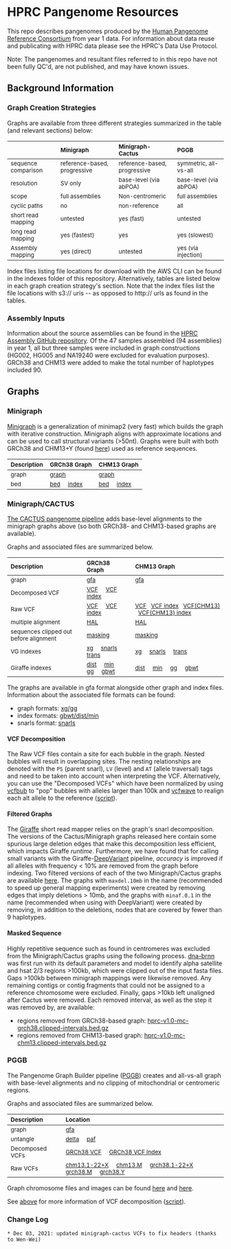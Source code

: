 # HPRC Pangenome Resources

This repo describes pangenomes produced by the [Human Pangenome Reference Consortium](https://humanpangenome.org/) from year 1 data. For information about data reuse and publicating with HPRC data please see the HPRC's Data Use Protocol.

Note: The pangenomes and resultant files referred to in this repo have not been fully QC'd, are not published, and may have known issues.

## Background Information
### Graph Creation Strategies

Graphs are available from three different strategies summarized in the table (and relevant sections) below:

| <sub>	</sub> | <sub>**Minigraph**</sub> | <sub>**Minigraph-Cactus**</sub> | <sub>**PGGB**</sub> |
| :-------- | :-------- | :------ | :------ |
| <sub> sequence comparison </sub> | <sub> reference-based, progressive </sub> | <sub> reference-based, progressive </sub> | <sub> symmetric, all-vs-all </sub> |
| <sub> resolution </sub> | <sub> SV only </sub> | <sub> base-level (via abPOA) </sub> | <sub> base-level (via abPOA) </sub> |
| <sub> scope </sub> | <sub> full assemblies </sub> | <sub> Non-centromeric </sub> | <sub> full assemblies </sub> |
| <sub> cyclic paths </sub> | <sub> no </sub> | <sub> non-reference </sub> | <sub> all </sub> |
| <sub> short read mapping </sub> | <sub> untested </sub> | <sub> yes (fast) </sub> | <sub> untested </sub> |
| <sub> long read mapping </sub> | <sub> yes (fastest) </sub> | <sub> yes </sub> | <sub> yes (slowest) </sub> |
| <sub> Assembly mapping </sub> | <sub> yes (direct) </sub> | <sub> untested </sub> | <sub> yes (via injection) </sub> |

Index files listing file locations for download with the AWS CLI can be found in the indexes folder of this repository. Alternatively, tables are listed below in each graph creation strategy's section. Note that the index files list the file locations with s3:// uris -- as opposed to http:// urls as found in the tables.

### Assembly Inputs

Information about the source assemblies can be found in the [HPRC Assembly GitHub repository](https://github.com/human-pangenomics/HPP_Year1_Assemblies). Of the 47 samples assembled (94 assemblies) in year 1, all but three samples were included in graph constructions (HG002, HG005 and NA19240 were excluded for evaluation purposes). GRCh38 and CHM13 were added to make the total number of haplotypes included 90.


## Graphs
### Minigraph

[Minigraph](https://github.com/lh3/minigraph) is a generalization of minimap2 (very fast) which builds the graph with iterative construction. Minigraph aligns with approximate locations and can be used to call structural variants (>50nt). Graphs were built with both GRCh38 and CHM13+Y (found [here](https://s3-us-west-2.amazonaws.com/human-pangenomics/pangenomes/freeze/freeze1/minigraph/CHM13v11Y.fa.gz)) used as reference sequences.

| <sub>**Description**</sub> | <sub>**GRCh38 Graph**</sub> | <sub>**CHM13 Graph**</sub> |
| :-------- | :------ | :------ |
| <sub> graph </sub> | <sub>[graph](https://s3-us-west-2.amazonaws.com/human-pangenomics/pangenomes/freeze/freeze1/minigraph/hprc-v1.0-minigraph-grch38.gfa.gz) </sub> | <sub>[graph](https://s3-us-west-2.amazonaws.com/human-pangenomics/pangenomes/freeze/freeze1/minigraph/hprc-v1.0-minigraph-chm13.gfa.gz) </sub> |
 <sub> bed </sub> | <sub>[bed](https://s3-us-west-2.amazonaws.com/human-pangenomics/pangenomes/freeze/freeze1/minigraph/hprc-v1.0-minigraph-grch38.bb.bed.gz) &nbsp; &nbsp; [index](https://s3-us-west-2.amazonaws.com/human-pangenomics/pangenomes/freeze/freeze1/minigraph/hprc-v1.0-minigraph-grch38.bb.bed.gz.tbi) </sub> | <sub>[bed](https://s3-us-west-2.amazonaws.com/human-pangenomics/pangenomes/freeze/freeze1/minigraph/hprc-v1.0-minigraph-chm13.bb.bed.gz) &nbsp; &nbsp; [index](https://s3-us-west-2.amazonaws.com/human-pangenomics/pangenomes/freeze/freeze1/minigraph/hprc-v1.0-minigraph-chm13.bb.bed.gz.tbi) </sub> |


### Minigraph/CACTUS

[The CACTUS pangenome pipeline](https://github.com/ComparativeGenomicsToolkit/cactus/blob/master/doc/pangenome.md) adds base-level alignments to the minigraph graphs above (so both GRCh38- and CHM13-based graphs are available). 

Graphs and associated files are summarized below. 

| <sub>**Description**</sub> | <sub>**GRCh38 Graph**</sub> | <sub>**CHM13 Graph**</sub> |
| :-------- | :------ | :------ |
| <sub> graph </sub> | <sub>[gfa](https://s3-us-west-2.amazonaws.com/human-pangenomics/pangenomes/freeze/freeze1/minigraph-cactus/hprc-v1.0-mc-grch38.gfa.gz)</sub> | <sub>[gfa](https://s3-us-west-2.amazonaws.com/human-pangenomics/pangenomes/freeze/freeze1/minigraph-cactus/hprc-v1.0-mc-chm13.gfa.gz)</sub> | 
| <sub> Decomposed VCF </sub> | <sub>[VCF](https://s3-us-west-2.amazonaws.com/human-pangenomics/pangenomes/freeze/freeze1/minigraph-cactus/hprc-v1.0-mc.grch38.vcfbub.a100k.wave.vcf.gz) &nbsp; &nbsp; [VCF index](https://s3-us-west-2.amazonaws.com/human-pangenomics/pangenomes/freeze/freeze1/minigraph-cactus/hprc-v1.0-mc-grch38.vcf.gz.tbi) </sub> | <sub>  </sub> |
| <sub> Raw VCF </sub> | <sub>[VCF](https://s3-us-west-2.amazonaws.com/human-pangenomics/pangenomes/freeze/freeze1/minigraph-cactus/hprc-v1.0-mc-grch38.vcf.gz) &nbsp; &nbsp; [VCF index](https://s3-us-west-2.amazonaws.com/human-pangenomics/pangenomes/freeze/freeze1/minigraph-cactus/hprc-v1.0-mc-grch38.vcf.gz.tbi) </sub> | <sub> [VCF](https://s3-us-west-2.amazonaws.com/human-pangenomics/pangenomes/freeze/freeze1/minigraph-cactus/hprc-v1.0-mc-chm13.grch38.vcf.gz) &nbsp; [VCF index](https://s3-us-west-2.amazonaws.com/human-pangenomics/pangenomes/freeze/freeze1/minigraph-cactus/hprc-v1.0-mc-chm13.grch38.vcf.gz.tbi) &nbsp; [VCF(CHM13)](https://s3-us-west-2.amazonaws.com/human-pangenomics/pangenomes/freeze/freeze1/minigraph-cactus/hprc-v1.0-mc-chm13.vcf.gz) &nbsp; [VCF(CHM13) index](https://s3-us-west-2.amazonaws.com/human-pangenomics/pangenomes/freeze/freeze1/minigraph-cactus/hprc-v1.0-mc-chm13.vcf.gz.tbi) </sub> | 
| <sub> multiple alignment </sub> | <sub>[HAL](https://s3-us-west-2.amazonaws.com/human-pangenomics/pangenomes/freeze/freeze1/minigraph-cactus/hprc-v1.0-mc-grch38.hal)</sub> | <sub>[HAL](https://s3-us-west-2.amazonaws.com/human-pangenomics/pangenomes/freeze/freeze1/minigraph-cactus/hprc-v1.0-mc-chm13.hal) </sub> | 
| <sub> sequences clipped out before alignment </sub> | <sub>[masking](https://s3-us-west-2.amazonaws.com/human-pangenomics/pangenomes/freeze/freeze1/minigraph-cactus/hprc-v1.0-mc-grch38.masking.tar.gz)</sub> | <sub>[masking](https://s3-us-west-2.amazonaws.com/human-pangenomics/pangenomes/freeze/freeze1/minigraph-cactus/hprc-v1.0-mc-chm13.masking.tar.gz)</sub> | 
| <sub> VG indexes </sub> | <sub>[xg](https://s3-us-west-2.amazonaws.com/human-pangenomics/pangenomes/freeze/freeze1/minigraph-cactus/hprc-v1.0-mc-grch38.xg) &nbsp; &nbsp; [snarls](https://s3-us-west-2.amazonaws.com/human-pangenomics/pangenomes/freeze/freeze1/minigraph-cactus/hprc-v1.0-mc-grch38.snarls) &nbsp; &nbsp; [trans](https://s3-us-west-2.amazonaws.com/human-pangenomics/pangenomes/freeze/freeze1/minigraph-cactus/hprc-v1.0-mc-grch38.trans.gz) </sub> | <sub>[xg](https://s3-us-west-2.amazonaws.com/human-pangenomics/pangenomes/freeze/freeze1/minigraph-cactus/hprc-v1.0-mc-chm13.xg) &nbsp; &nbsp; [snarls](https://s3-us-west-2.amazonaws.com/human-pangenomics/pangenomes/freeze/freeze1/minigraph-cactus/hprc-v1.0-mc-chm13.snarls) &nbsp; &nbsp; [trans](https://s3-us-west-2.amazonaws.com/human-pangenomics/pangenomes/freeze/freeze1/minigraph-cactus/hprc-v1.0-mc-chm13.trans.gz) </sub> |
| <sub> Giraffe indexes </sub> | <sub>[dist](https://s3-us-west-2.amazonaws.com/human-pangenomics/pangenomes/freeze/freeze1/minigraph-cactus/hprc-v1.0-mc-grch38.dist) &nbsp; &nbsp; [min](https://s3-us-west-2.amazonaws.com/human-pangenomics/pangenomes/freeze/freeze1/minigraph-cactus/hprc-v1.0-mc-grch38.min) &nbsp; &nbsp; [gg](https://s3-us-west-2.amazonaws.com/human-pangenomics/pangenomes/freeze/freeze1/minigraph-cactus/hprc-v1.0-mc-grch38.gg) &nbsp; &nbsp; [gbwt](https://s3-us-west-2.amazonaws.com/human-pangenomics/pangenomes/freeze/freeze1/minigraph-cactus/hprc-v1.0-mc-grch38.gbwt) </sub> | <sub>[dist](https://s3-us-west-2.amazonaws.com/human-pangenomics/pangenomes/freeze/freeze1/minigraph-cactus/hprc-v1.0-mc-chm13.dist) &nbsp; &nbsp; [min](https://s3-us-west-2.amazonaws.com/human-pangenomics/pangenomes/freeze/freeze1/minigraph-cactus/hprc-v1.0-mc-chm13.min) &nbsp; &nbsp; [gg](https://s3-us-west-2.amazonaws.com/human-pangenomics/pangenomes/freeze/freeze1/minigraph-cactus/hprc-v1.0-mc-chm13.gg) &nbsp; &nbsp; [gbwt](https://s3-us-west-2.amazonaws.com/human-pangenomics/pangenomes/freeze/freeze1/minigraph-cactus/hprc-v1.0-mc-chm13.gbwt) </sub> | 

The graphs are available in gfa format alongside other graph and index files. Information about the associated file formats can be found:
* graph formats: [xg/gg](https://github.com/vgteam/vg/wiki/Index-Types)
* index formats: [gbwt/dist/min](https://github.com/vgteam/vg/wiki/Index-Types)
* snarls format: [snarls](https://github.com/vgteam/vg/wiki/Index-Construction)

#### VCF Decomposition
The Raw VCF files contain a site for each bubble in the graph. Nested bubbles will result in overlapping sites. The nesting relationships are denoted with the `PS` (parent snarl), `LV` (level) and `AT` (allele traversal) tags and need to be taken into account when interpreting the VCF.  Alternatively, you can use the "Decomposed VCFs" which have been normalized by using [vcfbub](https://github.com/pangenome/vcfbub) to "pop" bubbles with alleles larger than 100k and [vcfwave](https://github.com/vcflib/vcflib/blob/master/doc/vcfwave.md) to realign each alt allele to the reference ([script](https://s3-us-west-2.amazonaws.com/human-pangenomics/pangenomes/freeze/freeze1/minigraph-cactus/wave.mc.grch38.a100k.sh)).

#### Filtered Graphs
The [Giraffe](https://www.biorxiv.org/content/10.1101/2020.12.04.412486v2.abstract) short read mapper relies on the graph's snarl decomposition.  The versions of the Cactus/Minigraph graphs released here contain some spurious large deletion edges that make this decomposition less efficient, which impacts Giraffe *runtime*. Furthermore, we have found that for calling small variants with the Giraffe-[DeepVariant](https://doi.org/10.1038/nbt.4235) pipeline, *accuracy* is improved if all alleles with frequency < 10% are removed from the graph before indexing.  Two filtered versions of each of the two Minigraph/Cactus graphs are available [here](https://s3-us-west-2.amazonaws.com/human-pangenomics/index.html?prefix=pangenomes/freeze/freeze1/minigraph-cactus/filtered/).  The graphs with `maxdel.10mb` in the name (recommended to speed up general mapping experiments) were created by removing edges that imply deletions > 10mb, and the graphs with `minaf.0.1` in the name (recommended when using with DeepVariant) were created by removing, in addition to the deletions, nodes that are covered by fewer than 9 haplotypes.

#### Masked Sequence
Highly repetitive sequence such as found in centromeres was excluded from the Minigraph/Cactus graphs using the following process. [dna-brnn](https://github.com/lh3/dna-nn) was first run with its default parameters and model to identify alpha satellite and hsat 2/3 regions >100kb, which were clipped out of the input fasta files. Gaps >100kb between minigraph mappings were likewise removed. Any remaining contigs or contig fragments that could not be assigned to a reference chromosome were excluded. Finally, gaps >10kb left unaligned after Cactus were removed. Each removed interval, as well as the step it was removed by, are available:
* regions removed from GRCh38-based graph: [hprc-v1.0-mc-grch38.clipped-intervals.bed.gz](https://s3-us-west-2.amazonaws.com/human-pangenomics/pangenomes/freeze/freeze1/minigraph-cactus/hprc-v1.0-mc-grch38.clipped-intervals.bed.gz)
* regions removed from CHM13-based graph: [hprc-v1.0-mc-chm13.clipped-intervals.bed.gz](https://s3-us-west-2.amazonaws.com/human-pangenomics/pangenomes/freeze/freeze1/minigraph-cactus/hprc-v1.0-mc-chm13.clipped-intervals.bed.gz)

### PGGB

The Pangenome Graph Builder pipeline ([PGGB](https://github.com/pangenome/pggb)) creates and all-vs-all graph with base-level alignments and no clipping of mitochondrial or centromeric regions.

Graphs and associated files are summarized below. 

| <sub>**Description**</sub> | <sub>**Location**</sub> |
| :-------- | :------ |
| <sub> graph </sub> | <sub> [gfa](https://s3-us-west-2.amazonaws.com/human-pangenomics/pangenomes/freeze/freeze1/pggb/hprc-v1.0-pggb.gfa.gz) </sub> |
| <sub> untangle </sub> | <sub> [delta](https://s3-us-west-2.amazonaws.com/human-pangenomics/pangenomes/freeze/freeze1/pggb/untangle/hprc-v1.0-pggb.all.vs.grch38.untangle-m10000-s0-j0.delta.gz) &nbsp; &nbsp; [paf](https://s3-us-west-2.amazonaws.com/human-pangenomics/pangenomes/freeze/freeze1/pggb/untangle/hprc-v1.0-pggb.all.vs.grch38.untangle-m10000-s0-j0.paf.gz) </sub> |
| <sub> Decomposed VCFs </sub> | <sub> [GRCh38 VCF](https://s3-us-west-2.amazonaws.com/human-pangenomics/pangenomes/freeze/freeze1/pggb/vcfs/hprc-v1.0-pggb.grch38.vcfbub.a100k.wave.vcf.gz) &nbsp; &nbsp; [GRCh38 VCF Index](https://s3-us-west-2.amazonaws.com/human-pangenomics/pangenomes/freeze/freeze1/pggb/vcfs/hprc-v1.0-pggb.grch38.vcfbub.a100k.wave.vcf.gz.tbi) </sub> |
| <sub> Raw VCFs </sub> | <sub> [chm13.1-22+X](https://s3-us-west-2.amazonaws.com/human-pangenomics/pangenomes/freeze/freeze1/pggb/vcfs/hprc-v1.0-pggb.chm13.1-22%2BX.vcf.gz) &nbsp; &nbsp; [chm13.M](https://s3-us-west-2.amazonaws.com/human-pangenomics/pangenomes/freeze/freeze1/pggb/vcfs/hprc-v1.0-pggb.chm13.M.vcf.gz) &nbsp; &nbsp; [grch38.1-22+X](https://s3-us-west-2.amazonaws.com/human-pangenomics/pangenomes/freeze/freeze1/pggb/vcfs/hprc-v1.0-pggb.grch38.1-22%2BX.vcf.gz) &nbsp; &nbsp; [grch38.M](https://s3-us-west-2.amazonaws.com/human-pangenomics/pangenomes/freeze/freeze1/pggb/vcfs/hprc-v1.0-pggb.grch38.M.vcf.gz) &nbsp; &nbsp; [grch38.Y](https://s3-us-west-2.amazonaws.com/human-pangenomics/pangenomes/freeze/freeze1/pggb/vcfs/hprc-v1.0-pggb.grch38.Y.vcf.gz) </sub> |


Graph chromosome files and images can be found [here](https://s3-us-west-2.amazonaws.com/human-pangenomics/index.html?prefix=pangenomes/freeze/freeze1/pggb/chroms/) and [here](https://s3-us-west-2.amazonaws.com/human-pangenomics/index.html?prefix=pangenomes/freeze/freeze1/pggb/images/).

See [above](#vcf-decomposition) for more information of VCF decomposition ([script](https://s3-us-west-2.amazonaws.com/human-pangenomics/pangenomes/freeze/freeze1/pggb/vcfs/wave.pggb.grch38.a100k.sh)). 

### Change Log

```
* Dec 03, 2021: updated minigraph-cactus VCFs to fix headers (thanks to Wen-Wei)
```
